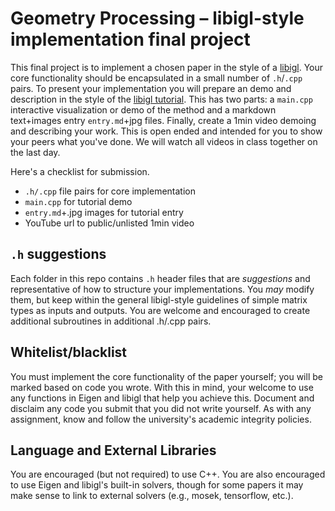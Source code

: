 # Geometry Processing – libigl-style implementation final project

This final project is to implement a chosen paper in the style of a
[libigl](https://libigl.github.io/). Your core functionality should be
encapsulated in a small number of `.h`/`.cpp` pairs. To present your
implementation you will prepare an demo and description in the style of the
[libigl tutorial](ihttps://libigl.github.io/tutorial/). This has two parts: a
`main.cpp` interactive visualization or demo of the method and a markdown
text+images entry `entry.md`+jpg files. Finally, create a 1min video demoing and
describing your work. This is open ended and intended for you to show your peers
what you've done. We will watch all videos in class together on the last day.

Here's a checklist for submission.

- `.h/.cpp` file pairs for core implementation
- `main.cpp` for tutorial demo
- `entry.md`+.jpg images for tutorial entry
- YouTube url to public/unlisted 1min video 

## `.h` suggestions 

Each folder in this repo contains `.h` header files that are _suggestions_ and
representative of how to structure your implementations. You _may_ modify them,
but keep within the general libigl-style guidelines of simple matrix types as
inputs and outputs. You are welcome and encouraged to create additional
subroutines in additional .h/.cpp pairs.

## Whitelist/blacklist

You must implement the core functionality of the paper yourself; you will be
marked based on code you wrote. With this in mind, your welcome to use any
functions in Eigen and libigl that help you achieve this. Document and disclaim
any code you submit that you did not write yourself. As with any assignment,
know and follow the university's academic integrity policies.

## Language and External Libraries

You are encouraged (but not required) to use C++. You are also encouraged to use
Eigen and libigl's built-in solvers, though for some papers it may make sense to
link to external solvers (e.g., mosek, tensorflow, etc.).
